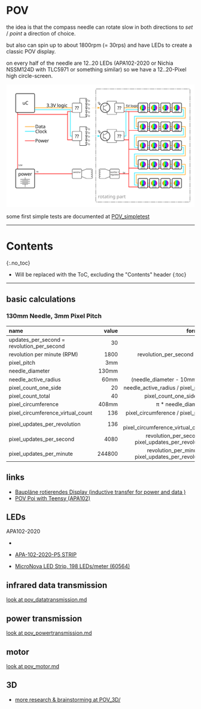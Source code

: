 # POV
<!--lint disable list-item-indent-->
<!--lint disable list-item-bullet-indent-->

the idea is that the compass needle can rotate slow in both directions to *set* / *point* a direction of choice.

but also can spin up to about 1800rpm (= 30rps) and have LEDs to create a classic POV display.

on every half of the needle are 12..20 LEDs (APA102-2020 or Nichia NSSM124D with TLC5971 or something similar)
so we have a 12..20-Pixel high circle-screen.

![pov concept overview](pov_concept_overview.svg)

some first simple tests are documented at [POV_simpletest](../../POV_simpletest)

---
# Contents
{:.no_toc}

* Will be replaced with the ToC, excluding the "Contents" header
{:toc}
---

## basic calculations

### 130mm Needle, 3mm Pixel Pitch

| name                                       | value   | formula             |
| :----------------------------------------- | ------: | ------------------: |
| updates_per_second = revolution_per_second | 30      |                     |
| revolution per minute (RPM)                | 1800    | revolution_per_second * 60 |
| pixel_pitch                                | 3mm     |                     |
| needle_diameter                            | 130mm   |                     |
| needle_active_radius                       | 60mm    | (needle_diameter - 10mm) / 2 |
| pixel_count_one_side                       | 20      | needle_active_radius / pixel_pitch |
| pixel_count_total                          | 40      | pixel_count_one_side * 2 |
| pixel_circumference                        | 408mm   | π * needle_diameter |
| pixel_circumference_virtual_count          | 136     | pixel_circumference / pixel_pitch |
| pixel_updates_per_revolution               | 136     | = pixel_circumference_virtual_count |
| pixel_updates_per_second                   | 4080    | revolution_per_second * pixel_updates_per_revolution |
| pixel_updates_per_minute                   | 244800  | revolution_per_minute * pixel_updates_per_revolution |


## links
- [Baupläne rotierendes Display (inductive transfer for power and data )](https://www.mikrocontroller.net/topic/80808#675198)
- [POV Poi with Teensy (APA102)](https://forum.pjrc.com/threads/30020-Teensy-APA102-POV-Poi-Pixel-Poi-Build-Tutorial/page11)

## LEDs
APA102-2020
- []()

- [APA-102-2020-P5 STRIP](http://neon-world.com/en/product_detail.php?cid=94&id=230)
- [MicroNova LED Strip, 198 LEDs/meter (60564)](https://solarbotics.com/product/60564/)


## infrared data transmission
[look at pov_datatransmission.md](pov_datatransmission.md)

## power transmission
[look at pov_powertransmission.md](pov_powertransmission.md)

## motor
[look at pov_motor.md](pov_motor.md)

## 3D
- [more research & brainstorming at POV_3D/](POV_3D/readme.md)
